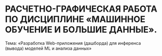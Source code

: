 # РАСЧЕТНО-ГРАФИЧЕСКАЯ РАБОТА ПО ДИСЦИПЛИНЕ «МАШИННОЕ ОБУЧЕНИЕ И БОЛЬШИЕ ДАННЫЕ».
Тема: «Разработка Web-приложения (дашборда)
для инференса (вывода) моделей ML и анализа данных»
